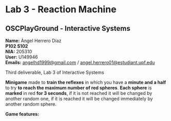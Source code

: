 # Lab 3 - Reaction Machine<br />
##  OSCPlayGround  - Interactive Systems<br />
**Name:** Àngel Herrero Díaz <br />
**P102 S102**<br />
**NIA:** 205310<br />
**User:** U149946<br />
**Emails:** angelhd1999@gmail.com / angel.herrero01@estudiant.upf.edu<br />

Third deliverable, Lab 3 of Interactive Systems<br />

**Minigame** made to **train the reflexes** in which you have a **minute and a half** to try **to reach the maximum number of red spheres**. **Each sphere** is **marked** in red **for 3 seconds**, if it is not reached it will be changed by another
random one, if it is reached it will be changed immediately by another random sphere.<br />

**Game features:**
<Features>
